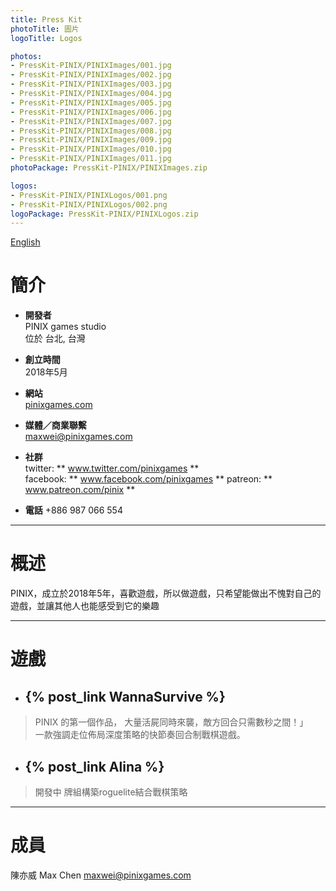 ```yaml
---
title: Press Kit
photoTitle: 圖片
logoTitle: Logos

photos: 
- PressKit-PINIX/PINIXImages/001.jpg
- PressKit-PINIX/PINIXImages/002.jpg
- PressKit-PINIX/PINIXImages/003.jpg
- PressKit-PINIX/PINIXImages/004.jpg
- PressKit-PINIX/PINIXImages/005.jpg
- PressKit-PINIX/PINIXImages/006.jpg
- PressKit-PINIX/PINIXImages/007.jpg
- PressKit-PINIX/PINIXImages/008.jpg
- PressKit-PINIX/PINIXImages/009.jpg
- PressKit-PINIX/PINIXImages/010.jpg
- PressKit-PINIX/PINIXImages/011.jpg 
photoPackage: PressKit-PINIX/PINIXImages.zip

logos: 
- PressKit-PINIX/PINIXLogos/001.png
- PressKit-PINIX/PINIXLogos/002.png
logoPackage: PressKit-PINIX/PINIXLogos.zip
---
```

<!--連結管理-->
[PINIXWebLink]: http://www.pinixgames.com
<!--連結管理-->
<a href="../en/" class="button small" target=_self>English</a>
# 簡介
+ **開發者**  
PINIX games studio  
位於 台北, 台灣  

+ **創立時間**  
2018年5月

+ **網站**  
[pinixgames.com][PINIXWebLink]

+ **媒體／商業聯繫**  
maxwei@pinixgames.com

+ **社群**  
twitter: ** www.twitter.com/pinixgames **  
facebook: ** www.facebook.com/pinixgames **
patreon: ** www.patreon.com/pinix **

+ **電話**
+886 987 066 554

---

# 概述
PINIX，成立於2018年5年，喜歡遊戲，所以做遊戲，只希望能做出不愧對自己的遊戲，並讓其他人也能感受到它的樂趣  

---

# 遊戲  
+ ## {% post_link WannaSurvive %}
> PINIX 的第一個作品，
> 大量活屍同時來襲，敵方回合只需數秒之間！」  
> 一款強調走位佈局深度策略的快節奏回合制戰棋遊戲。

+ ## {% post_link Alina %}
> 開發中
> 牌組構築roguelite結合戰棋策略
---

# 成員
陳亦威 Max Chen
maxwei@pinixgames.com
